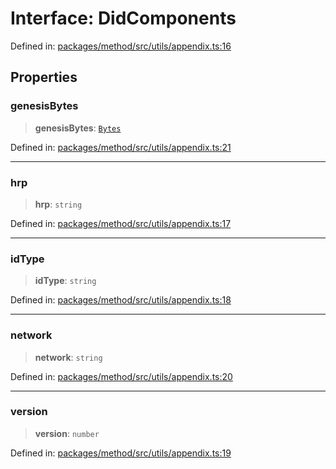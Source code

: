 # Interface: DidComponents

Defined in: [packages/method/src/utils/appendix.ts:16](https://github.com/dcdpr/did-btcr2-js/blob/4a717493e735221d072999f212891939f4de3f23/packages/method/src/utils/appendix.ts#L16)

## Properties

### genesisBytes

> **genesisBytes**: [`Bytes`](../../common/type-aliases/Bytes.md)

Defined in: [packages/method/src/utils/appendix.ts:21](https://github.com/dcdpr/did-btcr2-js/blob/4a717493e735221d072999f212891939f4de3f23/packages/method/src/utils/appendix.ts#L21)

***

### hrp

> **hrp**: `string`

Defined in: [packages/method/src/utils/appendix.ts:17](https://github.com/dcdpr/did-btcr2-js/blob/4a717493e735221d072999f212891939f4de3f23/packages/method/src/utils/appendix.ts#L17)

***

### idType

> **idType**: `string`

Defined in: [packages/method/src/utils/appendix.ts:18](https://github.com/dcdpr/did-btcr2-js/blob/4a717493e735221d072999f212891939f4de3f23/packages/method/src/utils/appendix.ts#L18)

***

### network

> **network**: `string`

Defined in: [packages/method/src/utils/appendix.ts:20](https://github.com/dcdpr/did-btcr2-js/blob/4a717493e735221d072999f212891939f4de3f23/packages/method/src/utils/appendix.ts#L20)

***

### version

> **version**: `number`

Defined in: [packages/method/src/utils/appendix.ts:19](https://github.com/dcdpr/did-btcr2-js/blob/4a717493e735221d072999f212891939f4de3f23/packages/method/src/utils/appendix.ts#L19)
